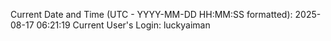 Current Date and Time (UTC - YYYY-MM-DD HH:MM:SS formatted): 2025-08-17 06:21:19
Current User's Login: luckyaiman
